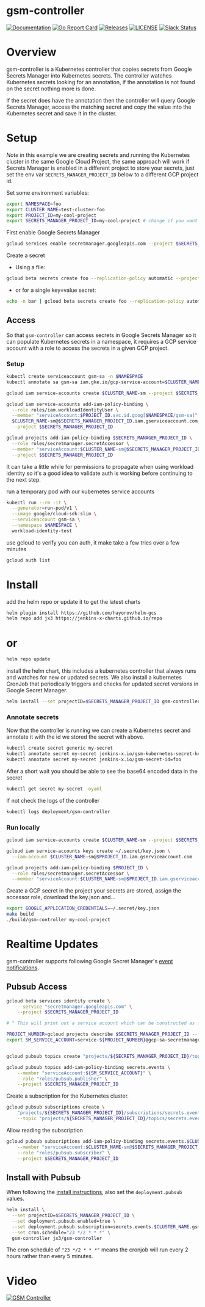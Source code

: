 # gsm-controller

[![Documentation](https://godoc.org/github.com/jenkins-x-labs/gsm-controller?status.svg)](https://pkg.go.dev/mod/github.com/jenkins-x-labs/gsm-controller)
[![Go Report Card](https://goreportcard.com/badge/github.com/jenkins-x-labs/gsm-controller)](https://goreportcard.com/report/github.com/jenkins-x-labs/gsm-controller)
[![Releases](https://img.shields.io/github/release-pre/jenkins-x-labs/gsm-controller.svg)](https://github.com/jenkins-x-labs/gsm-controller/releases)
[![LICENSE](https://img.shields.io/github/license/jenkins-x-labs/gsm-controller.svg)](https://github.com/jenkins-x-labs/gsm-controller/blob/master/LICENSE)
[![Slack Status](https://img.shields.io/badge/slack-join_chat-white.svg?logo=slack&style=social)](https://slack.k8s.io/)

# Overview

gsm-controller is a Kubernetes controller that copies secrets from Google Secrets Manager into Kubernetes secrets.  The controller
watches Kubernetes secrets looking for an annotation, if the annotation is not found on the secret nothing more is done.

If the secret does have the annotation then the controller will query Google Secrets Manager, access the matching
secret and copy the value into the Kubernetes secret and save it in the cluster.

# Setup

_Note_ in this example we are creating secrets and running the Kubernetes cluster in the same Google Cloud Project, the same
approach will work if Secrets Manager is enabled in a different project to store your secrets, just set the env var `SECRETS_MANAGER_PROJECT_ID`
below to a different GCP project id.

Set some environment variables:
```bash
export NAMESPACE=foo
export CLUSTER_NAME=test-cluster-foo
export PROJECT_ID=my-cool-project
export SECRETS_MANAGER_PROJECT_ID=my-cool-project # change if you want you secrets stored in Secrets Manager from another GCP project
```

First enable Google Secrets Manager

```bash
gcloud services enable secretmanager.googleapis.com --project $SECRETS_MANAGER_PROJECT_ID
```

Create a secret
- Using a file:
```bash
gcloud beta secrets create foo --replication-policy automatic --project $SECRETS_MANAGER_PROJECT_ID --data-file=-=my_secrets.yaml
```
- or for a single key=value secret:
```bash
echo -n bar | gcloud beta secrets create foo --replication-policy automatic --project $SECRETS_MANAGER_PROJECT_ID --data-file=-
```


## Access

So that `gsm-controller` can access secrets in Google Secrets Manager so it can populate Kubernetes secrets in a namespace, it
requires a GCP service account with a role to access the secrets in a given GCP project.

### Setup
```bash
kubectl create serviceaccount gsm-sa -n $NAMESPACE
kubectl annotate sa gsm-sa iam.gke.io/gcp-service-account=$CLUSTER_NAME-sm@$SECRETS_MANAGER_PROJECT_ID.iam.gserviceaccount.com

gcloud iam service-accounts create $CLUSTER_NAME-sm --project $SECRETS_MANAGER_PROJECT_ID

gcloud iam service-accounts add-iam-policy-binding \
  --role roles/iam.workloadIdentityUser \
  --member "serviceAccount:$PROJECT_ID.svc.id.goog[$NAMESPACE/gsm-sa]" \
  $CLUSTER_NAME-sm@$SECRETS_MANAGER_PROJECT_ID.iam.gserviceaccount.com \
  --project $SECRETS_MANAGER_PROJECT_ID

gcloud projects add-iam-policy-binding $SECRETS_MANAGER_PROJECT_ID \
  --role roles/secretmanager.secretAccessor \
  --member "serviceAccount:$CLUSTER_NAME-sm@$SECRETS_MANAGER_PROJECT_ID.iam.gserviceaccount.com" \
  --project $SECRETS_MANAGER_PROJECT_ID
```

It can take a little while for permissions to propagate when using workload identity so it's a good idea to validate
auth is working before continuing to the next step.

run a temporary pod with our kubernetes service accounts

```bash
kubectl run --rm -it \
  --generator=run-pod/v1 \
  --image google/cloud-sdk:slim \
  --serviceaccount gsm-sa \
  --namespace $NAMESPACE \
  workload-identity-test
```
use gcloud to verify you can auth, it make take a few tries over a few minutes
```bash
gcloud auth list
```

# Install

add the helm repo or update it to get the latest charts
```bash
helm plugin install https://github.com/hayorov/helm-gcs
helm repo add jx3 https://jenkins-x-charts.github.io/repo
```
# or
```bash
helm repo update
```
install the helm chart, this includes a kubernetes controller that always runs and watches for new or updated secrets.  We also install a kubernetes CronJob that periodically triggers and checks for updated secret versions in Google Secret Manager.

```bash
helm install --set projectID=$SECRETS_MANAGER_PROJECT_ID gsm-controller jx3/gsm-controller
```

### Annotate secrets
Now that the controller is running we can create a Kubernetes secret and annotate it with the id we stored the secret
with above.

```bash
kubectl create secret generic my-secret
kubectl annotate secret my-secret jenkins-x.io/gsm-kubernetes-secret-key=credentials.json
kubectl annotate secret my-secret jenkins-x.io/gsm-secret-id=foo
```  
After a short wait you should be able to see the base64 encoded data in the secret
```bash
kubectl get secret my-secret -oyaml
```

If not check the logs of the controller
```bash
kubectl logs deployment/gsm-controller
```
### Run locally


```bash
gcloud iam service-accounts create $CLUSTER_NAME-sm --project $SECRETS_PROJECT_ID

gcloud iam service-accounts keys create ~/.secret/key.json \
  --iam-account $CLUSTER_NAME-sm@$PROJECT_ID.iam.gserviceaccount.com

gcloud projects add-iam-policy-binding $PROJECT_ID \
  --role roles/secretmanager.secretAccessor \
  --member "serviceAccount:$CLUSTER_NAME-sm@$PROJECT_ID.iam.gserviceaccount.com"

```

Create a GCP secret in the project your secrets are stored, assign the accessor role, download the key.json and...
```bash
export GOOGLE_APPLICATION_CREDENTIALS=~/.secret/key.json
make build
./build/gsm-controller my-cool-project
```

# Realtime Updates

gsm-controller supports following Google Secret Manager's [event notifications](https://cloud.google.com/secret-manager/docs/event-notifications).

## Pubsub Access

```bash
gcloud beta services identity create \
    --service "secretmanager.googleapis.com" \
    --project $SECRETS_MANAGER_PROJECT_ID

# ^ This will print out a service account which can be constructed as follows ˅

PROJECT_NUMBER=gcloud projects describe $SECRETS_MANAGER_PROJECT_ID --format='value(projectNumber)'
export SM_SERVICE_ACCOUNT=service-${PROJECT_NUMBER}@gcp-sa-secretmanager.iam.gserviceaccount.com


gcloud pubsub topics create "projects/${SECRETS_MANAGER_PROJECT_ID}/topics/secrets.events"

gcloud pubsub topics add-iam-policy-binding secrets.events \
    --member "serviceAccount:${SM_SERVICE_ACCOUNT}" \
    --role "roles/pubsub.publisher" \
    --project $SECRETS_MANAGER_PROJECT_ID
```

Create a subscription for the Kubernetes cluster.
```bash
gcloud pubsub subscriptions create \
    "projects/${SECRETS_MANAGER_PROJECT_ID}/subscriptions/secrets.events.$CLUSTER_NAME.gsm-pubsub" \
    --topic "projects/${SECRETS_MANAGER_PROJECT_ID}/topics/secrets.events"
```

Allow reading the subscription
```bash
gcloud pubsub subscriptions add-iam-policy-binding secrets.events.$CLUSTER_NAME.gsm-pubsub \
    --member "serviceAccount:$CLUSTER_NAME-sm@$SECRETS_MANAGER_PROJECT_ID.iam.gserviceaccount.com" \
    --role "roles/pubsub.subscriber" \
    --project $SECRETS_MANAGER_PROJECT_ID
```

## Install with Pubsub

When following the [install instructions](#install), also set the `deployment.pubsub` values.
```bash
helm install \
  --set projectID=$SECRETS_MANAGER_PROJECT_ID \
  --set deployment.pubsub.enabled=true \
  --set deployment.pubsub.subscription=secrets.events.$CLUSTER_NAME.gsm-pubsub \
  --set cron.schedule="23 */2 * * *" \
  gsm-controller jx3/gsm-controller
```

The cron schedule of `"23 */2 * * *"` means the cronjob will run every 2 hours rather than every 5 minutes.

# Video

[![GSM Controller](http://img.youtube.com/vi/wLHgkhzeNe8/0.jpg)](http://www.youtube.com/watch?v=wLHgkhzeNe8 "Google Secrets Manager - Kubernetes Controller")

